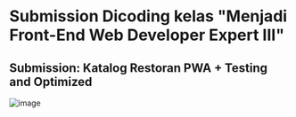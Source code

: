 # Submission Dicoding kelas "Menjadi Front-End Web Developer Expert III"

## Submission: Katalog Restoran PWA + Testing and Optimized

![image](https://user-images.githubusercontent.com/84772741/207379639-72f23538-9825-40c7-95c8-4f6d5da9c7fc.png)
